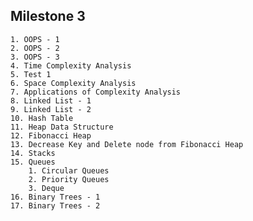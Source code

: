 ## Milestone 3
    1. OOPS - 1
    2. OOPS - 2
    3. OOPS - 3
    4. Time Complexity Analysis
    5. Test 1
    6. Space Complexity Analysis
    7. Applications of Complexity Analysis
    8. Linked List - 1
    9. Linked List - 2
    10. Hash Table
    11. Heap Data Structure
    12. Fibonacci Heap
    13. Decrease Key and Delete node from Fibonacci Heap
    14. Stacks
    15. Queues
        1. Circular Queues
        2. Priority Queues
        3. Deque
    16. Binary Trees - 1
    17. Binary Trees - 2
